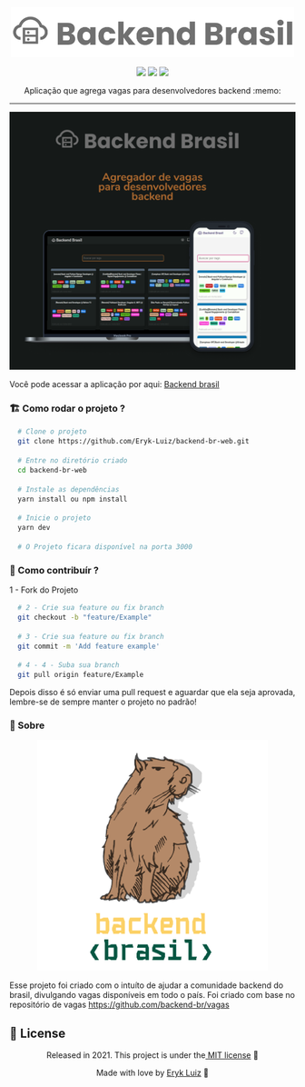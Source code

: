 <p align="center">
  <img src="https://github.com/Eryk-Luiz/backend-br-web/blob/master/public/assets/backendbrasil.png" width="500"></img>
</p>

<p align="center">
<img src="https://img.shields.io/npm/v/typescript?color=orange&label=TypeScript&logo=Typescript&logoColor=blue&style=for-the-badge">
<img src="https://img.shields.io/npm/v/react?color=orange&label=React&logo=React&logoColor=Blue&style=for-the-badge"/>
<img src="https://img.shields.io/npm/l/1?color=orange&logo=License&logoColor=purple&style=for-the-badge"/>
</p>

<p align="center">
  Aplicação que agrega vagas para desenvolvedores backend :memo:
</p>

<hr>

<p align="center">
  <img src="https://github.com/Eryk-Luiz/backend-br-web/blob/master/public/assets/banner.png" width="600"></img>
</p>


Você pode acessar a aplicação por aqui: [Backend brasil](https://backendbrasil.com.br/)

### :building_construction: Como rodar o projeto ?
```bash
  # Clone o projeto
  git clone https://github.com/Eryk-Luiz/backend-br-web.git
  
  # Entre no diretório criado
  cd backend-br-web
  
  # Instale as dependências
  yarn install ou npm install
  
  # Inicie o projeto
  yarn dev
  
  # O Projeto ficara disponível na porta 3000
```



### :beers: Como contribuír ?


1 - Fork do Projeto

```bash
  # 2 - Crie sua feature ou fix branch
  git checkout -b "feature/Example"

  # 3 - Crie sua feature ou fix branch
  git commit -m 'Add feature example'
  
  # 4 - 4 - Suba sua branch
  git pull origin feature/Example
```

Depois disso é só enviar uma pull request e aguardar que ela seja aprovada, lembre-se de sempre manter o projeto no padrão!


### :page_facing_up: Sobre

<p align="center">
  <img src="https://github.com/Eryk-Luiz/backend-br-web/blob/master/public/assets/backendBrasil.svg"></img>
</p>


Esse projeto foi criado com o intuíto de ajudar a comunidade backend do brasil, divulgando vagas disponíveis em todo o país. Foi criado com base no repositório de vagas https://github.com/backend-br/vagas


## :closed_book: License

<p align="center">Released in 2021. This project is under the<a href="https://github.com/Eryk-Luiz/backend-br-web/blob/master/LICENSE"> MIT license</a> 🚀</p>

<p align="center"> Made with love by <a href="https://github.com/Eryk-Luiz">Eryk Luiz</a> 🚀</p>
